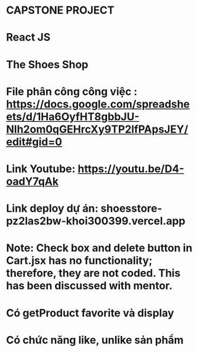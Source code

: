 # CAPSTONE PROJECT

# React JS

# The Shoes Shop

# File phân công công việc : https://docs.google.com/spreadsheets/d/1Ha6OyfHT8gbbJU-Nlh2om0qGEHrcXy9TP2lfPApsJEY/edit#gid=0

# Link Youtube: https://youtu.be/D4-oadY7qAk

# Link deploy dự án: shoesstore-pz2las2bw-khoi300399.vercel.app

# Note: Check box and delete button in Cart.jsx has no functionality; therefore, they are not coded. This has been discussed with mentor.

# Có getProduct favorite và display

# Có chức năng like, unlike sản phẩm

